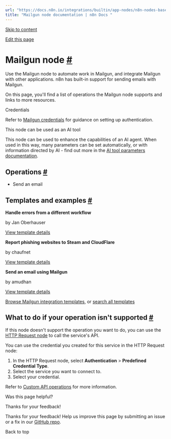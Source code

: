 ```yaml
---
url: "https://docs.n8n.io/integrations/builtin/app-nodes/n8n-nodes-base.mailgun/"
title: "Mailgun node documentation | n8n Docs "
---
```


[Skip to content](https://docs.n8n.io/integrations/builtin/app-nodes/n8n-nodes-base.mailgun/#mailgun-node)

[Edit this page](https://github.com/n8n-io/n8n-docs/edit/main/docs/integrations/builtin/app-nodes/n8n-nodes-base.mailgun.md "Edit this page")

# Mailgun node [\#](https://docs.n8n.io/integrations/builtin/app-nodes/n8n-nodes-base.mailgun/\#mailgun-node "Permanent link")

Use the Mailgun node to automate work in Mailgun, and integrate Mailgun with other applications. n8n has built-in support for sending emails with Mailgun.

On this page, you'll find a list of operations the Mailgun node supports and links to more resources.

Credentials

Refer to [Mailgun credentials](https://docs.n8n.io/integrations/builtin/credentials/mailgun/) for guidance on setting up authentication.

This node can be used as an AI tool

This node can be used to enhance the capabilities of an AI agent. When used in this way, many parameters can be set automatically, or with information directed by AI - find out more in the [AI tool parameters documentation](https://docs.n8n.io/advanced-ai/examples/using-the-fromai-function/).

## Operations [\#](https://docs.n8n.io/integrations/builtin/app-nodes/n8n-nodes-base.mailgun/\#operations "Permanent link")

- Send an email

## Templates and examples [\#](https://docs.n8n.io/integrations/builtin/app-nodes/n8n-nodes-base.mailgun/\#templates-and-examples "Permanent link")

**Handle errors from a different workflow**

by Jan Oberhauser

[View template details](https://n8n.io/workflows/8-handle-errors-from-a-different-workflow/)

**Report phishing websites to Steam and CloudFlare**

by chaufnet

[View template details](https://n8n.io/workflows/122-report-phishing-websites-to-steam-and-cloudflare/)

**Send an email using Mailgun**

by amudhan

[View template details](https://n8n.io/workflows/522-send-an-email-using-mailgun/)

[Browse Mailgun integration templates](https://n8n.io/integrations/mailgun/), or [search all templates](https://n8n.io/workflows/)

## What to do if your operation isn't supported [\#](https://docs.n8n.io/integrations/builtin/app-nodes/n8n-nodes-base.mailgun/\#what-to-do-if-your-operation-isnt-supported "Permanent link")

If this node doesn't support the operation you want to do, you can use the [HTTP Request node](https://docs.n8n.io/integrations/builtin/core-nodes/n8n-nodes-base.httprequest/) to call the service's API.

You can use the credential you created for this service in the HTTP Request node:

1. In the HTTP Request node, select **Authentication** \> **Predefined Credential Type**.
2. Select the service you want to connect to.
3. Select your credential.

Refer to [Custom API operations](https://docs.n8n.io/integrations/custom-operations/) for more information.

Was this page helpful?






Thanks for your feedback!






Thanks for your feedback! Help us improve this page by submitting an issue or a fix in our [GitHub repo](https://github.com/n8n-io/n8n-docs).


Back to top